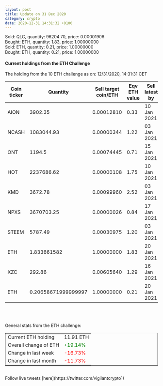 ```yaml
---
layout: post
title: Update on 31 Dec 2020
category: crypto
date: 2020-12-31 14:31:32 +0100
---
```

<!-- Global site tag (gtag.js) - Google Analytics -->
<script async src="https://www.googletagmanager.com/gtag/js?id=UA-103831149-5"></script>
<script>
  window.dataLayer = window.dataLayer || [];
  function gtag(){dataLayer.push(arguments);}
  gtag('js', new Date());

  gtag('config', 'UA-103831149-5');
</script>
Sold: QLC, quantity:     96204.70, price:   0.00001906<br>Bought: ETH, quantity:         1.83, price:   1.00000000<br>Sold: ETH, quantity:         0.21, price:   1.00000000<br>Bought: ETH, quantity:         0.21, price:   1.00000000<br>

#### Current holdings from the ETH Challenge

The holding from the 10 ETH challenge as on: 12/31/2020, 14:31:31 CET

|Coin ticker|Quantity|Sell target<br>coin/ETH|Eqv ETH<br>value|Sell latest by|
|-----------|--------|-----------|-----------|--------------|
AION|3902.35|  0.00012810|0.33|10 Jan 2021|
NCASH|1083044.93|  0.00000344|1.22|03 Jan 2021|
ONT|1194.5|  0.00074445|0.71|15 Jan 2021|
HOT|2237686.62|  0.00000108|1.75|10 Jan 2021|
KMD|3672.78|  0.00099960|2.52|03 Jan 2021|
NPXS|3670703.25|  0.00000026|0.84|17 Jan 2021|
STEEM|5787.49|  0.00030975|1.20|03 Jan 2021|
ETH|1.833661582|  1.00000000|1.83|20 Jan 2021|
XZC|292.86|  0.00605640|1.29|16 Jan 2021|
ETH|0.20658671999999997|  1.00000000|0.21|20 Jan 2021|

<br>
<br>
<br>
General stats from the ETH challenge:

<table style="border:1px solid black;margin-left:auto;margin-right:auto;">
	<tbody>
	<tr>
		<td>Current ETH holding</td>
		<td>     11.91 ETH</td>
	</tr>
	<tr>
		<td>Overall change of ETH</td>
		<td><font color="green">+19.14%</font></td>
	</tr>
	<tr>
		<td>Change in last week</td>
		<td><font color="red">-16.73%</font></td>
	</tr>
	<tr>
		<td>Change in last month</td>
		<td><font color="red">-11.73%</font></td>
	</tr>
	</tbody>
</table>

<br>
Follow live tweets [here](https://twitter.com/vigilantcrypto1)
<br>
<br>